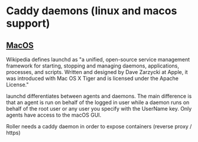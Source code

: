 # Caddy daemons (linux and macos support)

## [MacOS](https://www.launchd.info/)

Wikipedia defines launchd as "a unified, open-source service management framework for starting, stopping and managing daemons, applications, processes, and scripts. Written and designed by Dave Zarzycki at Apple, it was introduced with Mac OS X Tiger and is licensed under the Apache License."


launchd differentiates between agents and daemons. The main difference is that an agent is run on behalf of the logged in user while a daemon runs on behalf of the root user or any user you specify with the UserName key. Only agents have access to the macOS GUI.

Roller needs a caddy daemon in order to expose containers (reverse proxy / https)
